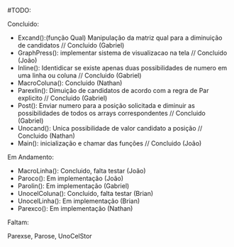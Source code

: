 #TODO:

Concluido:

- Excand():(função Qual) Manipulação da matriz qual para a diminuição de candidatos // Concluido (Gabriel)
- GraphPress(): implementar sistema de visualizacao na tela // Concluido (João)
- Inline(): Identidicar se existe apenas duas possibilidades de numero em uma linha ou coluna // Concluido (Gabriel)
- MacroColuna(): Concluido (Nathan)
- Parexlin(): Dimuição de candidatos de acordo com a regra de Par explicito // Concluido (Gabriel)
- Post(): Enviar numero para a posição solicitada e diminuir as possibilidades de todos os arrays correspondentes // Concluido (Gabriel)
- Unocand(): Unica possibilidade de valor candidato a posição // Concluido (Nathan)
- Main(): inicialização e chamar das funções // Concluido (João)

Em Andamento:

- MacroLinha(): Concluido, falta testar (João)
- Paroco(): Em implementação (João)
- Parolin(): Em implementação (Gabriel)
- UnocelColuna(): Concluido, falta testar (Brian)
- UnocelLinha(): Em implementação (Brian)
- Parexco(): Em implementação (Nathan)

Faltam:

Parexse, Parose, UnoCelStor
